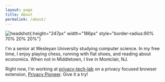 ```yaml
---
layout: page
title: About
permalink: /about/
---
```


![headshot](/assets/img/headshot.jpeg){:height="247px" width="186px" style="border-radius:90% 70% 20% 20%"}

I'm a senior at Wesleyan University studying computer science. In my free time, I enjoy playing chess, running with flat shoes, and reading about economics. When not in Middletown, I live in Montclair, NJ. 

Right now, I'm working at [privacy-tech-lab](https://www.privacytechlab.org/) on a privacy focused browser extension, [Privacy Pioneer](https://github.com/privacy-tech-lab/privacy-pioneer). Give it a try!

